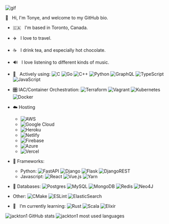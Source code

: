 ![gif](https://media.giphy.com/media/26uf5EfMqWNWCLbc4/source.gif)


👋 &nbsp; Hi, I'm Tonye, and welcome to my GitHub bio.

- :canada: &nbsp; I'm based in Toronto, Canada.

- ✈️ &nbsp; I love to travel.

- ☕️ &nbsp; I drink tea, and especially hot chocolate.

- 🔊 &nbsp; I love listening to different kinds of music.

- 🔭  &nbsp; Actively using: ![C](https://img.shields.io/badge/c-%2300599C.svg?style=flat-square&logo=c&logoColor=white)
![Go](https://img.shields.io/badge/go-%2300ADD8.svg?style=flat-square&logo=go&logoColor=white) 
![C++](https://img.shields.io/badge/c++-%2300599C.svg?style=flat-square&logo=c%2B%2B&logoColor=white) 
![Python](https://img.shields.io/badge/python-3670A0?style=flat-square&logo=python&logoColor=white)
![GraphQL](https://img.shields.io/badge/-GraphQL-E10098?style=flat-square&logo=graphql&logoColor=white)
![TypeScript](https://img.shields.io/badge/typescript-%23007ACC.svg?style=flat-square&logo=typescript&logoColor=white) 
![JavaScript](https://img.shields.io/badge/javascript-%23323330.svg?style=flat-square&logo=javascript&logoColor=white)
  
- 🎛️ IAC/Container Orchestration: ![Terraform](https://img.shields.io/badge/terraform-%235835CC.svg?style=flat-square&logo=terraform&logoColor=white)
![Vagrant](https://img.shields.io/badge/vagrant-%231563FF.svg?style=flat-square&logo=vagrant&logoColor=white) 
![Kubernetes](https://img.shields.io/badge/kubernetes-%23326ce5.svg?style=flat-square&logo=kubernetes&logoColor=white)
![Docker](https://img.shields.io/badge/docker-%230db7ed.svg?style=flat-square&logo=docker&logoColor=white)

- ☁️ Hosting 
  - ![AWS](https://img.shields.io/badge/AWS-%23FF9900.svg?style=for-the-badge&logo=amazon-aws&logoColor=white)
  - ![Google Cloud](https://img.shields.io/badge/GoogleCloud-%234285F4.svg?style=for-the-badge&logo=google-cloud&logoColor=white)
  - ![Heroku](https://img.shields.io/badge/heroku-%23430098.svg?style=for-the-badge&logo=heroku&logoColor=white)
  - ![Netlify](https://img.shields.io/badge/netlify-%23000000.svg?style=for-the-badge&logo=netlify&logoColor=#00C7B7)
  - ![Firebase](https://img.shields.io/badge/firebase-%23039BE5.svg?style=for-the-badge&logo=firebase)
  - ![Azure](https://img.shields.io/badge/azure-%230072C6.svg?style=for-the-badge&logo=azure-devops&logoColor=white)
  - ![Vercel](https://img.shields.io/badge/vercel-%23000000.svg?style=for-the-badge&logo=vercel&logoColor=white)

- 🧰 Frameworks:
  - Python: ![FastAPI](https://img.shields.io/badge/FastAPI-005571?style=flat-square&logo=fastapi) ![Django](https://img.shields.io/badge/django-%23092E20.svg?style=flat-square&logo=django&logoColor=white) ![Flask](https://img.shields.io/badge/flask-%23000.svg?style=flat-square&logo=flask&logoColor=white) ![DjangoREST](https://img.shields.io/badge/DJANGO-REST-ff1709?style=flat-square&logo=django&logoColor=white&color=ff1709&labelColor=gray)
  - Javascript: ![React](https://img.shields.io/badge/react-%2320232a.svg?style=flat-square&logo=react&logoColor=%2361DAFB) ![Vue.js](https://img.shields.io/badge/vuejs-%2335495e.svg?style=flat-square&logo=vuedotjs&logoColor=%234FC08D) ![Yarn](https://img.shields.io/badge/yarn-%232C8EBB.svg?style=flat-square&logo=yarn&logoColor=white)

- 📁 Databases: ![Postgres](https://img.shields.io/badge/postgres-%23316192.svg?style=flat-square&logo=postgresql&logoColor=white)
![MySQL](https://img.shields.io/badge/mysql-%2300f.svg?style=flat-square&logo=mysql&logoColor=white)
![MongoDB](https://img.shields.io/badge/MongoDB-%234ea94b.svg?style=flat-square&logo=mongodb&logoColor=white)
![Redis](https://img.shields.io/badge/redis-%23DD0031.svg?style=flat-square&logo=redis&logoColor=white)
![Neo4J](https://img.shields.io/badge/Neo4j-008CC1?style=flat-square&logo=neo4j&logoColor=white)

- Other:
![CMake](https://img.shields.io/badge/CMake-%23008FBA.svg?style=flat-square&logo=cmake&logoColor=white)
![ESLint](https://img.shields.io/badge/ESLint-4B3263?style=flat-square&logo=eslint&logoColor=white)
![ElasticSearch](https://img.shields.io/badge/-ElasticSearch-005571?style=flat-square&logo=elasticsearch)

- 🌱  &nbsp; I’m currently learning: ![Rust](https://img.shields.io/badge/rust-%23000000.svg?style=flat-square&logo=rust&logoColor=white)
![Scala](https://img.shields.io/badge/scala-%23DC322F.svg?style=flat-square&logo=scala&logoColor=white)
![Elixir](https://img.shields.io/badge/elixir-%234B275F.svg?style=flat-square&logo=elixir&logoColor=white)


![jackton1 GitHub stats](https://github-readme-stats.vercel.app/api?username=jackton1&show_icons=true&count_private=true)
![jackton1 most used languages](https://github-readme-stats.vercel.app/api/top-langs/?username=jackton1&layout=compact&langs_count=10)

